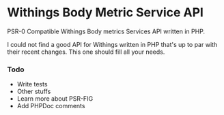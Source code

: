 Withings Body Metric Service API
============

PSR-0 Compatible Withings Body metrics Services API written in PHP. 

I could not find a good API for Withings written in PHP that's up to par with their recent changes. 
This one should fill all your needs. 

### Todo

* Write tests
* Other stuffs
* Learn more about PSR-FIG
* Add PHPDoc comments